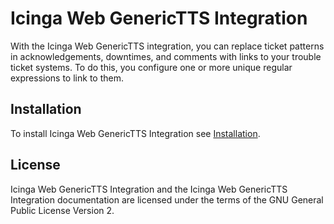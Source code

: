 # Icinga Web GenericTTS Integration

With the Icinga Web GenericTTS integration, you can replace ticket patterns in acknowledgements,
downtimes, and comments with links to your trouble ticket systems.
To do this, you configure one or more unique regular expressions to link to them.

## Installation

To install Icinga Web GenericTTS Integration see [Installation](02-Installation.md).

## License

Icinga Web GenericTTS Integration
and the Icinga Web GenericTTS Integration documentation are licensed under the terms of the
GNU General Public License Version 2.
